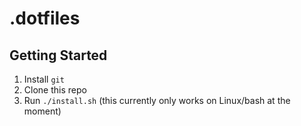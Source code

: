 # .dotfiles

## Getting Started

1. Install `git`
2. Clone this repo
3. Run `./install.sh` (this currently only works on Linux/bash at the moment)
